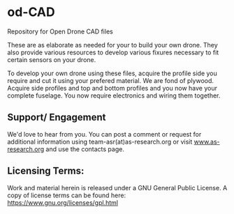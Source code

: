 # od-CAD
Repository for Open Drone CAD files

These are as elaborate as needed for your to build your own drone. They also provide various resources to develop various fixures necessary to fit certain sensors on your drone.

To develop your own drone using these files, acquire the profile side you require and cut it using your prefered material. We are fond of plywood. Acquire side profiles and top and bottom profiles and you now have your complete fuselage.
You now require electronics and wiring them together.

## Support/ Engagement

We'd love to hear from you. You can post a comment or request for additional information using team-asr(at)as-research.org or visit www.as-research.org and use the contacts page.

## Licensing Terms:
Work and material herein is released under a GNU General Public License. A copy of license terms can be found here: https://www.gnu.org/licenses/gpl.html
